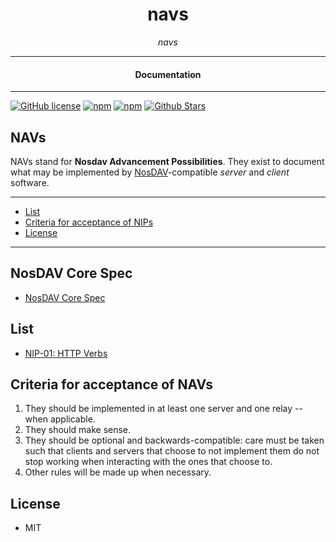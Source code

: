 

<div align="center">  
  <h1>navs</h1>
</div>

<div align="center">  
<i>navs</i>
</div>

---

<div align="center">
<h4>Documentation</h4>
</div>

---

[![GitHub license](https://img.shields.io/badge/license-MIT-blue.svg)](https://github.com/nosdav/navs/blob/gh-pages/LICENSE)
[![npm](https://img.shields.io/npm/v/nosdav-navs)](https://npmjs.com/package/nosdav-navs)
[![npm](https://img.shields.io/npm/dw/nosdav-navs.svg)](https://npmjs.com/package/nosdav-navs)
[![Github Stars](https://img.shields.io/github/stars/nosdav/navs.svg)](https://github.com/nosdav/navs/)

## NAVs

NAVs stand for **Nosdav Advancement Possibilities**.
They exist to document what may be implemented by [NosDAV](https://nosdav.com/)-compatible _server_ and _client_ software.

---

- [List](#list)
- [Criteria for acceptance of NIPs](#criteria-for-acceptance-of-navs)
- [License](#license)

---

## NosDAV Core Spec

- [NosDAV Core Spec](https://nosdav.com/spec/)


## List

- [NIP-01: HTTP Verbs](01.md)

## Criteria for acceptance of NAVs

1. They should be implemented in at least one server and one relay -- when applicable.
2. They should make sense.
3. They should be optional and backwards-compatible: care must be taken such that clients and servers that choose to not implement them do not stop working when interacting with the ones that choose to.
4. Other rules will be made up when necessary.

## License

- MIT
